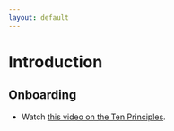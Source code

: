 ```yaml
---
layout: default
---
```


# Introduction
## Onboarding
* Watch [this video on the Ten Principles](https://www.youtube.com/watch?v=9kDI2lCOEpo).

